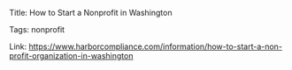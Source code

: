 Title:  How to Start a Nonprofit in Washington

Tags:   nonprofit

Link:   https://www.harborcompliance.com/information/how-to-start-a-non-profit-organization-in-washington

